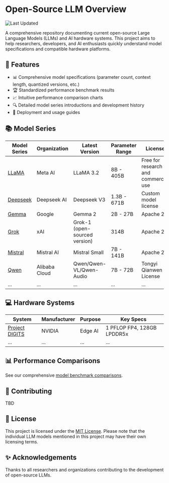 # Open-Source LLM Overview

![Last Updated](https://img.shields.io/github/last-commit/nafiytobor/open-source-llm-overview?label=Last%20Updated)

A comprehensive repository documenting current open-source Large Language Models (LLMs) and AI hardware systems. This project aims to help researchers, developers, and AI enthusiasts quickly understand model specifications and compatible hardware platforms.

## 🌟 Features

- 📊 Comprehensive model specifications (parameter count, context length, quantized versions, etc.)
- 🏆 Standardized performance benchmark results
- 📈 Intuitive performance comparison charts
- 🔍 Detailed model series introductions and development history
- 🚀 Deployment and usage guides

## 📚 Model Series

| Model Series | Organization | Latest Version | Parameter Range | License |
|--------------|--------------|----------------|-----------------|---------|
| [LLaMA](./docs/models/llama.md) | Meta AI | LLaMA 3.2 | 8B - 405B | Free for research and commercial use |
| [Deepseek](./docs/models/deepseek.md) | Deepseek AI | Deepseek V3 | 1.3B - 671B | Custom model license |
| [Gemma](./docs/models/gemma.md) | Google | Gemma 2 | 2B - 27B | Apache 2.0 |
| [Grok](./docs/models/grok.md) | xAI | Grok-1 (open-sourced version) | 314B | Apache 2.0 |
| [Mistral](./docs/models/mistral.md) | Mistral AI | Mistral Small | 7B - 141B | Apache 2.0 |
| [Qwen](./docs/models/qwen.md) | Alibaba Cloud | Qwen/Qwen-VL/Qwen-Audio | 7B - 72B | Tongyi Qianwen License |
| ... | ... | ... | ... | ... |

## 💻 Hardware Systems

| System | Manufacturer | Purpose | Key Specs |
|--------|--------------|---------|-----------|
| [Project DIGITS](./docs/hardwares/nvidia-digits.md) | NVIDIA | Edge AI | 1 PFLOP FP4, 128GB LPDDR5x |
| ... | ... | ... | ... |

## 📊 Performance Comparisons
See our comprehensive [model benchmark comparisons](./docs/benchmarks/benchmark.md).

## 🤝 Contributing

TBD

## 📄 License

This project is licensed under the [MIT License](./LICENSE). Please note that the individual LLM models mentioned in this project may have their own licensing terms.

## ✨ Acknowledgements

Thanks to all researchers and organizations contributing to the development of open-source LLMs.